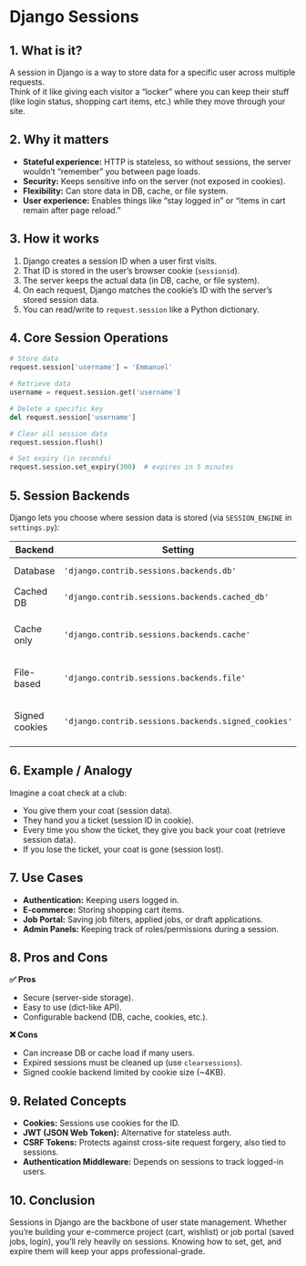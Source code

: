 # Django Sessions

## 1. What is it?

A session in Django is a way to store data for a specific user across multiple requests.  
Think of it like giving each visitor a “locker” where you can keep their stuff (like login status, shopping cart items, etc.) while they move through your site.

## 2. Why it matters

- **Stateful experience:** HTTP is stateless, so without sessions, the server wouldn’t “remember” you between page loads.
- **Security:** Keeps sensitive info on the server (not exposed in cookies).
- **Flexibility:** Can store data in DB, cache, or file system.
- **User experience:** Enables things like “stay logged in” or “items in cart remain after page reload.”

## 3. How it works

1. Django creates a session ID when a user first visits.
2. That ID is stored in the user’s browser cookie (`sessionid`).
3. The server keeps the actual data (in DB, cache, or file system).
4. On each request, Django matches the cookie’s ID with the server’s stored session data.
5. You can read/write to `request.session` like a Python dictionary.

## 4. Core Session Operations

```python
# Store data
request.session['username'] = 'Emmanuel'

# Retrieve data
username = request.session.get('username')

# Delete a specific key
del request.session['username']

# Clear all session data
request.session.flush()

# Set expiry (in seconds)
request.session.set_expiry(300)  # expires in 5 minutes
```

## 5. Session Backends

Django lets you choose where session data is stored (via `SESSION_ENGINE` in `settings.py`):

| Backend      | Setting                                         | Use Case                        |
|--------------|-------------------------------------------------|---------------------------------|
| Database     | `'django.contrib.sessions.backends.db'`         | Default, reliable.              |
| Cached DB    | `'django.contrib.sessions.backends.cached_db'`  | Faster with caching.            |
| Cache only   | `'django.contrib.sessions.backends.cache'`      | Super fast, but data lost if cache clears. |
| File-based   | `'django.contrib.sessions.backends.file'`       | Stores sessions as files.       |
| Signed cookies | `'django.contrib.sessions.backends.signed_cookies'` | Stores data in browser cookies (encrypted). |

## 6. Example / Analogy

Imagine a coat check at a club:

- You give them your coat (session data).
- They hand you a ticket (session ID in cookie).
- Every time you show the ticket, they give you back your coat (retrieve session data).
- If you lose the ticket, your coat is gone (session lost).

## 7. Use Cases

- **Authentication:** Keeping users logged in.
- **E-commerce:** Storing shopping cart items.
- **Job Portal:** Saving job filters, applied jobs, or draft applications.
- **Admin Panels:** Keeping track of roles/permissions during a session.

## 8. Pros and Cons

**✅ Pros**
- Secure (server-side storage).
- Easy to use (dict-like API).
- Configurable backend (DB, cache, cookies, etc.).

**❌ Cons**
- Can increase DB or cache load if many users.
- Expired sessions must be cleaned up (use `clearsessions`).
- Signed cookie backend limited by cookie size (~4KB).

## 9. Related Concepts

- **Cookies:** Sessions use cookies for the ID.
- **JWT (JSON Web Token):** Alternative for stateless auth.
- **CSRF Tokens:** Protects against cross-site request forgery, also tied to sessions.
- **Authentication Middleware:** Depends on sessions to track logged-in users.

## 10. Conclusion

Sessions in Django are the backbone of user state management. Whether you’re building your e-commerce project (cart, wishlist) or job portal (saved jobs, login), you’ll rely heavily on sessions. Knowing how to set, get, and expire them will keep your apps professional-grade.
